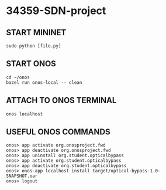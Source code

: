 # 34359-SDN-project

## START MININET
```
sudo python [file.py]
```

## START ONOS
```
cd ~/onos
bazel run onos-local -- clean
```

## ATTACH TO ONOS TERMINAL
```
onos localhost
```

## USEFUL ONOS COMMANDS
```
onos> app activate org.onosproject.fwd
onos> app deactivate org.onosproject.fwd
onos> app uninstall org.student.opticalbypass
onos> app activate org.student.opticalbypass
onos> app deactivate org.student.opticalbypass 
onos> onos-app localhost install target/optical-bypass-1.0-SNAPSHOT.oar 
onos> logout
```
